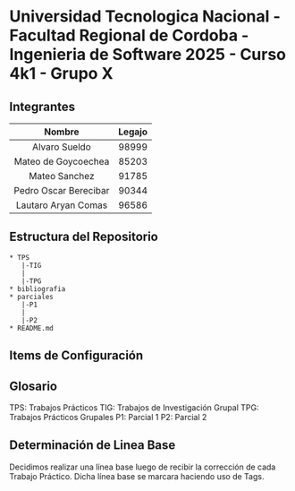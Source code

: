 # Universidad Tecnologica Nacional - Facultad Regional de Cordoba - Ingenieria de Software 2025 - Curso 4k1 - Grupo X

## Integrantes
| Nombre | Legajo |
| :---: | :---: |
| Alvaro Sueldo | 98999 |
| Mateo de Goycoechea | 85203 |
| Mateo Sanchez | 91785 |
| Pedro Oscar Berecibar | 90344 |
| Lautaro Aryan Comas | 96586 |

## Estructura del Repositorio
```
* TPS
   |-TIG
   |
   |-TPG
* bibliografia
* parciales
   |-P1
   |
   |-P2
* README.md
```

## Items de Configuración

## Glosario
TPS: Trabajos Prácticos
TIG: Trabajos de Investigación Grupal
TPG: Trabajos Prácticos Grupales
P1: Parcial 1
P2: Parcial 2

## Determinación de Linea Base
Decidimos realizar una línea base luego de recibir la corrección de cada Trabajo Práctico. Dicha línea base se marcara haciendo uso de Tags.
